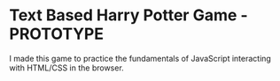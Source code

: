 # Text Based Harry Potter Game - PROTOTYPE

I made this game to practice the fundamentals of JavaScript interacting with HTML/CSS in the browser.
